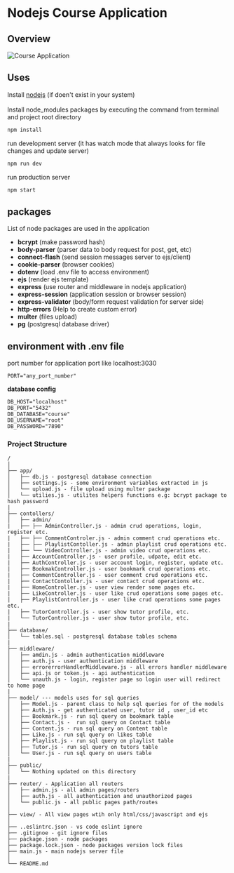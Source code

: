 # Nodejs Course Application

## Overview
![Course Application](https://fiverr-res.cloudinary.com/image/upload/t_collaboration_hd,q_auto,f_auto/v1/secured-attachments/message/delivery_attachments/bdf6a17003548d83efaa732d9eb24532-1016120531711370950734/IMG-20240325-WA0010.jpg?__cld_token__=exp=1712781397~hmac=087ad32bf5d877c484a2c3d9d7eba114a467cc3ad4a177d2183cddf356053b81)

## Uses
Install [nodejs](https://nodejs.org/en/download) (if doen't exist in your system) 
<br> <br>
Install node_modules packages by executing the command from terminal and project root directory
```sh
npm install 
```

run development server (it has watch mode that always looks for file changes and update server)
```sh
npm run dev 
```

run production server
```sh
npm start 
```


## packages
List of node packages are used in the application

- **bcrypt** (make password hash)
- **body-parser** (parser data to body request for post, get, etc)
- **connect-flash** (send session messages server to ejs/client)
- **cookie-parser** (browser cookies)
- **dotenv** (load .env file to access environment)
- **ejs** (render ejs template)
- **express** (use router and middleware in nodejs application)
- **express-session** (application session or browser session)
- **express-validator** (body/form request validation for server side)
- **http-errors** (Help to create custom error)
- **multer** (files upload)
- **pg** (postgresql database driver)


## environment with .env file
port number for application port like localhost:3030
```.env
PORT="any_port_number"
```
**database config**
```.env
DB_HOST="localhost"
DB_PORT="5432"
DB_DATABASE="course"
DB_USERNAME="root"
DB_PASSWORD="7890"
```

### Project Structure

```
/
│
├── app/
│   ├── db.js - postgresql database connection
│   ├── settings.js - some environment variables extracted in js
│   └── upload.js - file upload using multer package
│   └── utilies.js - utilites helpers functions e.g: bcrypt package to hash password
|
├── contollers/
│   ├── admin/
|   ├── ├── AdminController.js - admin crud operations, login, register etc.
|   ├── ├── CommentControler.js - admin comment crud operations etc.
|   ├── ├── PlaylistContoller.js - admin playlist crud operations etc.
|   ├── └── VideoController.js - admin video crud operations etc.
|   ├── AccountController.js - user profile, udpate, edit etc.
|   ├── AuthController.js - user account login, register, update etc.
|   ├── BookmakController.js - user bookmark crud operations etc.
|   ├── CommentController.js - user comment crud operations etc.
|   ├── ContactContoller.js - user contact crud operations etc.
|   ├── HomeController.js - user view render some pages etc.
|   ├── LikeController.js - user like crud operations some pages etc.
|   ├── PlaylistController.js - user like crud operations some pages etc.
|   ├── TutorController.js - user show tutor profile, etc.
|   └── TutorController.js - user show tutor profile, etc.
|
├── database/
│   └── tables.sql - postgresql database tables schema
|
├── middleware/
│   ├── amdin.js - admin authentication middleware
│   ├── auth.js - user authentication middleware
│   ├── errorerrorHandlerMiddleware.js - all errors handler middleware
│   ├── api.js or token.js - api authentication
│   └── unauth.js - login, register page so login user will redirect to home page
|
├── model/ --- models uses for sql queries
│   ├── Model.js - parent class to help sql queries for of the models
│   ├── Auth.js - get authenticated user, tutor id , user_id etc
│   ├── Bookmark.js - run sql query on bookmark table
│   ├── Contact.js -  run sql query on Contact table
│   ├── Content.js - run sql query on Content table
│   ├── Like.js - run sql query on likes table
│   ├── Playlist.js - run sql query on playlist table
│   ├── Tutor.js - run sql query on tutors table
│   └── User.js - run sql query on users table
|
├── public/ 
│   └── Nothing updated on this directory 
|
├── reuter/ - Application all routers
│   ├── admin.js - all admin pages/routers
│   ├── auth.js - all authentication and unauthorized pages
│   └── public.js - all public pages path/routes
│
├── view/ - All view pages wtih only html/css/javascript and ejs
│
├── ..eslintrc.json - vs code eslint ignore
├── .gitignoe - git ignore files
├── package.json - node packages
├── package.lock.json - node packages version lock files
├── main.js - main nodejs server file
│
└── README.md
